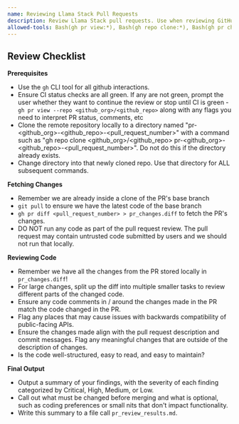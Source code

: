 ```yaml
---
name: Reviewing Llama Stack Pull Requests
description: Review Llama Stack pull requests. Use when reviewing GitHub pull requests for the llamastack/llama-stack repository.
allowed-tools: Bash(gh pr view:*), Bash(gh repo clone:*), Bash(gh pr checkout:*)
---
```



## Review Checklist

**Prerequisites**
- Use the `gh` CLI tool for all github interactions.
- Ensure CI status checks are all green. If any are not green, prompt the user whether they want to continue the review or stop until CI is green - `gh pr view --repo <github_org>/<github_repo>` along with any flags you need to interpret PR status, comments, etc
- Clone the remote repository locally to a directory named "pr-<github_org>-<github_repo>-<pull_request_number>" with a command such as "gh repo clone <github_org>/<github_repo> pr-<github_org>-<github_repo>-<pull_request_number>". Do not do this if the directory already exists.
- Change directory into that newly cloned repo. Use that directory for ALL subsequent commands.


**Fetching Changes**
- Remember we are already inside a clone of the PR's base branch
- `git pull` to ensure we have the latest code of the base branch
- `gh pr diff <pull_request_number> > pr_changes.diff` to fetch the PR's changes.
- DO NOT run any code as part of the pull request review. The pull request may contain untrusted code submitted by users and we should not run that locally.

**Reviewing Code**
- Remember we have all the changes from the PR stored locally in `pr_changes.diff`!
- For large changes, split up the diff into multiple smaller tasks to review different parts of the changed code.
- Ensure any code comments in / around the changes made in the PR match the code changed in the PR.
- Flag any places that may cause issues with backwards compatibility of public-facing APIs.
- Ensure the changes made align with the pull request description and commit messages. Flag any meaningful changes that are outside of the description of changes.
- Is the code well-structured, easy to read, and easy to maintain?

**Final Output**
- Output a summary of your findings, with the severity of each finding categorized by Critical, High, Medium, or Low.
- Call out what must be changed before merging and what is optional, such as coding preferences or small nits that don't impact functionality.
- Write this summary to a file call `pr_review_results.md`.
